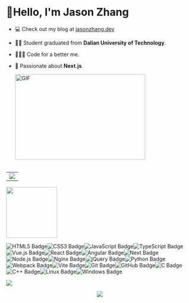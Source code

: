 # 🙋Hello, I'm Jason Zhang

- 💻 Check out my blog at [jasonzhang.dev](https://jasonzhang-dev.vercel.app/)

- 👨‍🎓 Student graduated from **Dalian University of Technology**.

- 👨🏻‍💻 Code for a better me.

- 🔭 Passionate about **Next.js**.

  <img alt="GIF" align="" style="margin-top: 0px" src="https://media.giphy.com/media/xUA7bdpLxQhsSQdyog/giphy.gif" width="350px" height="230" />

  <!-- for beauty 留个空行好看点 -->

  <div>&nbsp;</div>

<!-- GitHub Activity Graph GitHub 活动图 -->

<table>
  <tr>
    <td>
      <picture>
        <source media="(prefers-color-scheme: dark)" srcset="https://github-readme-activity-graph.vercel.app/graph?username=jasonzhang10&theme=xcode&bg_color=FF000000&hide_border=true" />
        <source media="(prefers-color-scheme: light)" srcset="https://github-readme-activity-graph.vercel.app/graph?username=jasonzhang10&theme=xcode&bg_color=FF000000&color=000000&hide_border=true" />
        <img src="https://github-readme-activity-graph.vercel.app/graph?username=jasonzhang10&theme=xcode&bg_color=FF000000&hide_border=true" />
      </picture>
  </tr>
</table>

<!-- GitHub 数据统计 -->
<img height="137px" src="https://github-readme-stats-git-masterrstaa-rickstaa.vercel.app/api/top-langs/?username=jasonzhang10&hide_title=true&hide_border=true&layout=compact&langs_count=6&text_color=000&icon_color=fff&bg_color=0,52fa5a,4dfcff,c64dff&theme=graywhite" /><br>

</div>

<!--  skill badge 技能徽章 -->

![HTML5 Badge](https://img.shields.io/badge/HTML5-E34F26?logo=html5&logoColor=fff&style=flat)![CSS3 Badge](https://img.shields.io/badge/CSS3-1572B6?logo=css3&logoColor=fff&style=flat)![JavaScript Badge](https://img.shields.io/badge/JavaScript-F7DF1E?logo=javascript&logoColor=000&style=flat)![TypeScript Badge](https://img.shields.io/badge/TypeScript-3178C6?logo=typescript&logoColor=fff&style=flat)![Vue.js Badge](https://img.shields.io/badge/Vue.js-4FC08D?logo=vuedotjs&logoColor=fff&style=flat)![React Badge](https://img.shields.io/badge/React-61DAFB?logo=react&logoColor=000&style=flat)![Angular Badge](https://img.shields.io/badge/Angular-E34F26?logo=angular&logoColor=fff&style=flat)![Next Badge](https://img.shields.io/badge/Next-000000?logo=next&logoColor=fff&style=flat)![Node.js Badge](https://img.shields.io/badge/Node.js-393?logo=nodedotjs&logoColor=fff&style=flat)![Nginx Badge](https://img.shields.io/badge/Nginx-47A248?logo=nginx&logoColor=fff&style=flat)![jQuery Badge](https://img.shields.io/badge/jQuery-0769AD?logo=jquery&logoColor=fff&style=flat)![Python Badge](https://img.shields.io/badge/Python-3776AB?logo=python&logoColor=fff&style=flat)![Webpack Badge](https://img.shields.io/badge/Webpack-1572B6?logo=webpack3&logoColor=fff&style=flat)![Vite Badge](https://img.shields.io/badge/Vite-646CFF?logo=vite&logoColor=fff&style=flat)![Git Badge](https://img.shields.io/badge/Git-FF6900?logo=git&logoColor=fff&style=flat)![GitHub Badge](https://img.shields.io/badge/GitHub-181717?logo=github&logoColor=fff&style=flat)![C Badge](https://img.shields.io/badge/C-A8B9CC?logo=c&logoColor=fff&style=flat)![C++ Badge](https://img.shields.io/badge/C%2B%2B-00599C?logo=cplusplus&logoColor=fff&style=flat)![Linux Badge](https://img.shields.io/badge/Linux-FCC624?logo=linux&logoColor=000&style=flat)![Windows Badge](https://img.shields.io/badge/mac-0078D6?logo=apple&logoColor=fff&style=flat)

<!-- programming tool icon 编程工具图标 -->
<img src="https://skillicons.dev/icons?i=html,css,js,ts,vue,react,angular,next,nodejs,nginx,jquery,python,webpack,vite,npm,pnpm,docker,mysql,git,github,c,cpp,idea,vscode,apple,linux,ps,pr" /><br>

<div align="center">
<!-- just img 图片 -->
<img src="https://cdn.jsdelivr.net/gh/sun0225SUN/sun0225SUN/assets/images/icon.png" /></div>
</div>
